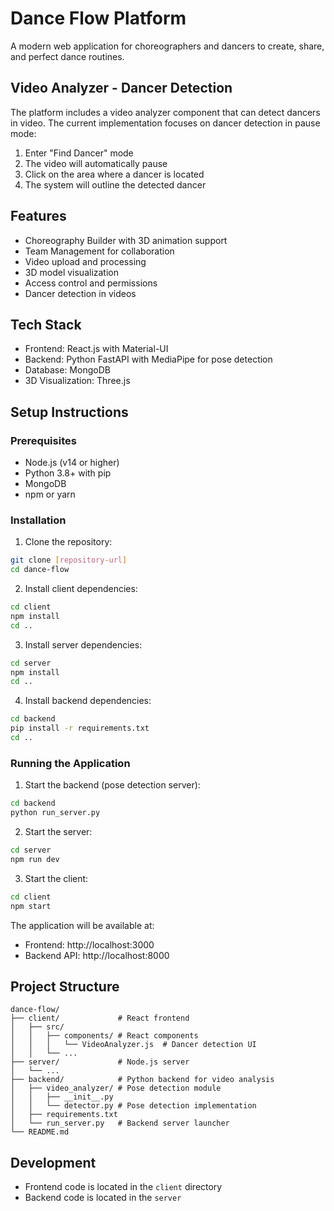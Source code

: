 # Dance Flow Platform

A modern web application for choreographers and dancers to create, share, and perfect dance routines.

## Video Analyzer - Dancer Detection

The platform includes a video analyzer component that can detect dancers in video. The current implementation focuses on dancer detection in pause mode:

1. Enter "Find Dancer" mode
2. The video will automatically pause
3. Click on the area where a dancer is located
4. The system will outline the detected dancer

## Features

- Choreography Builder with 3D animation support
- Team Management for collaboration
- Video upload and processing
- 3D model visualization
- Access control and permissions
- Dancer detection in videos

## Tech Stack

- Frontend: React.js with Material-UI
- Backend: Python FastAPI with MediaPipe for pose detection
- Database: MongoDB
- 3D Visualization: Three.js

## Setup Instructions

### Prerequisites

- Node.js (v14 or higher)
- Python 3.8+ with pip
- MongoDB
- npm or yarn

### Installation

1. Clone the repository:
```bash
git clone [repository-url]
cd dance-flow
```

2. Install client dependencies:
```bash
cd client
npm install
cd ..
```

3. Install server dependencies:
```bash
cd server
npm install
cd ..
```

4. Install backend dependencies:
```bash
cd backend
pip install -r requirements.txt
cd ..
```

### Running the Application

1. Start the backend (pose detection server):
```bash
cd backend
python run_server.py
```

2. Start the server:
```bash
cd server
npm run dev
```

3. Start the client:
```bash
cd client
npm start
```

The application will be available at:
- Frontend: http://localhost:3000
- Backend API: http://localhost:8000

## Project Structure

```
dance-flow/
├── client/             # React frontend
│   ├── src/
│   │   ├── components/ # React components
│   │   │   └── VideoAnalyzer.js  # Dancer detection UI
│   │   └── ...
├── server/             # Node.js server
│   └── ...
├── backend/            # Python backend for video analysis
│   ├── video_analyzer/ # Pose detection module
│   │   ├── __init__.py
│   │   └── detector.py # Pose detection implementation
│   ├── requirements.txt
│   └── run_server.py   # Backend server launcher
└── README.md
```

## Development

- Frontend code is located in the `client` directory
- Backend code is located in the `server`